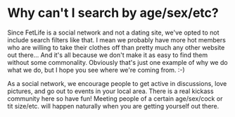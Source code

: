# Why can't I search by age/sex/etc?

Since FetLife is a social network and not a dating site, we've opted to not include search filters like that. I mean we probably have more hot members who are willing to take their clothes off than pretty much any other website out there... And it's all because we don't make it as easy to find them without some commonality. Obviously that's just one example of why we do what we do, but I hope you see where we're coming from. :-)

As a social network, we encourage people to get active in discussions, love pictures, and go out to events in your local area. There is a real kickass community here so have fun! Meeting people of a certain age/sex/cock or tit size/etc. will happen naturally when you are getting yourself out there.
